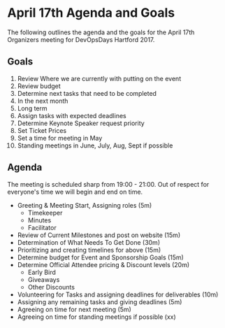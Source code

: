 # April 17th Agenda and Goals

The following outlines the agenda and the goals for the April 17th Organizers meeting for DevOpsDays Hartford 2017.

## Goals
1. Review Where we are currently with putting on the event
2. Review budget
3. Determine next tasks that need to be completed
  1. In the next month
  2. Long term
4. Assign tasks with expected deadlines
5. Determine Keynote Speaker request priority
6. Set Ticket Prices
7. Set a time for meeting in May
  1. Standing meetings in June, July, Aug, Sept if possible

## Agenda

The meeting is scheduled sharp from 19:00 - 21:00. Out of respect for everyone's time we will begin and end on time.

* Greeting & Meeting Start, Assigning roles (5m)
  * Timekeeper
  * Minutes
  * Facilitator
* Review of Current Milestones and post on website (15m)
* Determination of What Needs To Get Done (30m)
* Prioritizing and creating timelines for above (15m)
* Determine budget for Event and Sponsorship Goals (15m)
* Determine Official Attendee pricing & Discount levels (20m)
  * Early Bird
  * Giveaways
  * Other Discounts
* Volunteering for Tasks and assigning deadlines for deliverables (10m)
* Assigning any remaining tasks and giving deadlines (5m)
* Agreeing on time for next meeting (5m)
* Agreeing on time for standing meetings if possible (xx)
